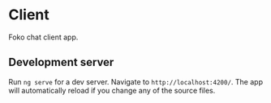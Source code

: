 # Client

Foko chat client app. 

## Development server

Run `ng serve` for a dev server. Navigate to `http://localhost:4200/`. The app will automatically reload if you change any of the source files.

